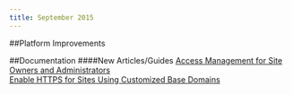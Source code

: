 ```yaml
---
title: September 2015
---
```


##Platform Improvements

##Documentation
####New Articles/Guides
[Access Management for Site Owners and Administrators](/docs/articles/users/access-management/)    
[Enable HTTPS for Sites Using Customized Base Domains](/docs/articles/organizations/https-for-sites-using-customized-base-domains/)

